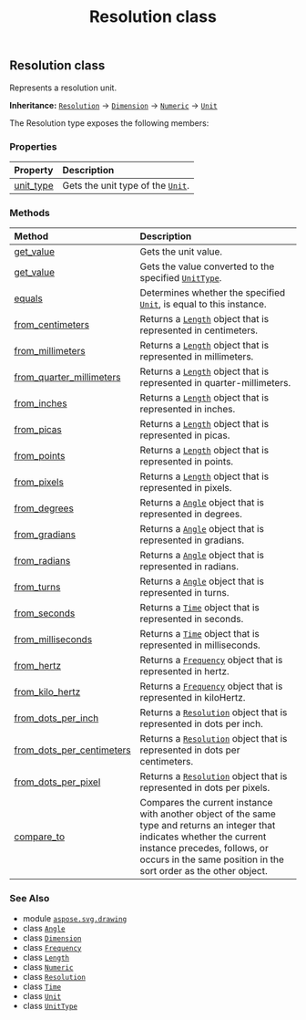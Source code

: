 ﻿---
title: Resolution class
second_title: Aspose.SVG for Python via .NET API References
description: 
type: docs
weight: 220
url: /python-net/aspose.svg.drawing/resolution/
is_root: false
---

## Resolution class

Represents a resolution unit.



**Inheritance:** [`Resolution`](/svg/python-net/aspose.svg.drawing/resolution) → 
[`Dimension`](/svg/python-net/aspose.svg.drawing/dimension) → 
[`Numeric`](/svg/python-net/aspose.svg.drawing/numeric) → 
[`Unit`](/svg/python-net/aspose.svg.drawing/unit)



The Resolution type exposes the following members:

### Properties
| Property | Description |
| :- | :- |
| [unit_type](/svg/python-net/aspose.svg.drawing/resolution/unit_type) | Gets the unit type of the [`Unit`](/svg/python-net/aspose.svg.drawing/unit). |


### Methods
| Method | Description |
| :- | :- |
| [get_value](/svg/python-net/aspose.svg.drawing/resolution/get_value/#) | Gets the unit value. |
| [get_value](/svg/python-net/aspose.svg.drawing/resolution/get_value/#aspose.svg.drawing.UnitType) | Gets the value converted to the specified [`UnitType`](/svg/python-net/aspose.svg.drawing/unittype). |
| [equals](/svg/python-net/aspose.svg.drawing/resolution/equals/#aspose.svg.drawing.Unit) | Determines whether the specified [`Unit`](/svg/python-net/aspose.svg.drawing/unit), is equal to this instance. |
| [from_centimeters](/svg/python-net/aspose.svg.drawing/resolution/from_centimeters/#float) | Returns a [`Length`](/svg/python-net/aspose.svg.drawing/length) object that is represented in centimeters. |
| [from_millimeters](/svg/python-net/aspose.svg.drawing/resolution/from_millimeters/#float) | Returns a [`Length`](/svg/python-net/aspose.svg.drawing/length) object that is represented in millimeters. |
| [from_quarter_millimeters](/svg/python-net/aspose.svg.drawing/resolution/from_quarter_millimeters/#float) | Returns a [`Length`](/svg/python-net/aspose.svg.drawing/length) object that is represented in quarter-millimeters. |
| [from_inches](/svg/python-net/aspose.svg.drawing/resolution/from_inches/#float) | Returns a [`Length`](/svg/python-net/aspose.svg.drawing/length) object that is represented in inches. |
| [from_picas](/svg/python-net/aspose.svg.drawing/resolution/from_picas/#float) | Returns a [`Length`](/svg/python-net/aspose.svg.drawing/length) object that is represented in picas. |
| [from_points](/svg/python-net/aspose.svg.drawing/resolution/from_points/#float) | Returns a [`Length`](/svg/python-net/aspose.svg.drawing/length) object that is represented in points. |
| [from_pixels](/svg/python-net/aspose.svg.drawing/resolution/from_pixels/#float) | Returns a [`Length`](/svg/python-net/aspose.svg.drawing/length) object that is represented in pixels. |
| [from_degrees](/svg/python-net/aspose.svg.drawing/resolution/from_degrees/#float) | Returns a [`Angle`](/svg/python-net/aspose.svg.drawing/angle) object that is represented in degrees. |
| [from_gradians](/svg/python-net/aspose.svg.drawing/resolution/from_gradians/#float) | Returns a [`Angle`](/svg/python-net/aspose.svg.drawing/angle) object that is represented in gradians. |
| [from_radians](/svg/python-net/aspose.svg.drawing/resolution/from_radians/#float) | Returns a [`Angle`](/svg/python-net/aspose.svg.drawing/angle) object that is represented in radians. |
| [from_turns](/svg/python-net/aspose.svg.drawing/resolution/from_turns/#float) | Returns a [`Angle`](/svg/python-net/aspose.svg.drawing/angle) object that is represented in turns. |
| [from_seconds](/svg/python-net/aspose.svg.drawing/resolution/from_seconds/#float) | Returns a [`Time`](/svg/python-net/aspose.svg.drawing/time) object that is represented in seconds. |
| [from_milliseconds](/svg/python-net/aspose.svg.drawing/resolution/from_milliseconds/#float) | Returns a [`Time`](/svg/python-net/aspose.svg.drawing/time) object that is represented in milliseconds. |
| [from_hertz](/svg/python-net/aspose.svg.drawing/resolution/from_hertz/#float) | Returns a [`Frequency`](/svg/python-net/aspose.svg.drawing/frequency) object that is represented in hertz. |
| [from_kilo_hertz](/svg/python-net/aspose.svg.drawing/resolution/from_kilo_hertz/#float) | Returns a [`Frequency`](/svg/python-net/aspose.svg.drawing/frequency) object that is represented in kiloHertz. |
| [from_dots_per_inch](/svg/python-net/aspose.svg.drawing/resolution/from_dots_per_inch/#float) | Returns a [`Resolution`](/svg/python-net/aspose.svg.drawing/resolution) object that is represented in dots per inch. |
| [from_dots_per_centimeters](/svg/python-net/aspose.svg.drawing/resolution/from_dots_per_centimeters/#float) | Returns a [`Resolution`](/svg/python-net/aspose.svg.drawing/resolution) object that is represented in dots per centimeters. |
| [from_dots_per_pixel](/svg/python-net/aspose.svg.drawing/resolution/from_dots_per_pixel/#float) | Returns a [`Resolution`](/svg/python-net/aspose.svg.drawing/resolution) object that is represented in dots per pixels. |
| [compare_to](/svg/python-net/aspose.svg.drawing/resolution/compare_to/#aspose.svg.drawing.Numeric) | Compares the current instance with another object of the same type and returns an integer that indicates whether the current instance precedes, follows, or occurs in the same position in the sort order as the other object. |



### See Also
* module [`aspose.svg.drawing`](..)
* class [`Angle`](/svg/python-net/aspose.svg.drawing/angle)
* class [`Dimension`](/svg/python-net/aspose.svg.drawing/dimension)
* class [`Frequency`](/svg/python-net/aspose.svg.drawing/frequency)
* class [`Length`](/svg/python-net/aspose.svg.drawing/length)
* class [`Numeric`](/svg/python-net/aspose.svg.drawing/numeric)
* class [`Resolution`](/svg/python-net/aspose.svg.drawing/resolution)
* class [`Time`](/svg/python-net/aspose.svg.drawing/time)
* class [`Unit`](/svg/python-net/aspose.svg.drawing/unit)
* class [`UnitType`](/svg/python-net/aspose.svg.drawing/unittype)
